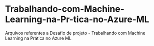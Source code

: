 # Trabalhando-com-Machine-Learning-na-Pr-tica-no-Azure-ML
Arquivos referentes a Desafio de projeto - Trabalhando com Machine Learning na Prática no Azure ML
